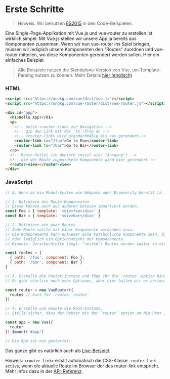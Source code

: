 # Erste Schritte

> Hinweis: Wir benutzen [ES2015](https://github.com/lukehoban/es6features) in den Code-Beispielen.

Eine Single-Page-Applikation mit Vue.js und vue-router zu erstellen ist wirklich simpel. Mit Vue.js stellen wir unsere App ja bereits aus Komponenten zusammen. Wenn wir nun vue-router ins Spiel bringen, müssen wir lediglich unsere Komponenten den "Routes" zuordnen und vue-router mitteilen, wo diese Komponenten gerendert werden sollen. Hier ein einfaches Beispiel:

> Alle Beispiele nutzen die Standalone-Version von Vue, um Template-Parsing nutzen zu können. Mehr Details [hier (englisch)](http://vuejs.org/guide/installation.html#Standalone-vs-Runtime-only-Build)

### HTML

``` html
<script src="https://unpkg.com/vue/dist/vue.js"></script>
<script src="https://unpkg.com/vue-router/dist/vue-router.js"></script>

<div id="app">
  <h1>Hello App!</h1>
  <p>
    <!-- nutze <router-link> zur Navigation -->
    <!-- gib den Link mit der `to`-Prop an -->
    <!-- <router-link> wird standardmäßig als <a> gerendert-->
    <router-link to="/foo">Go to Foo</router-link>
    <router-link to="/bar">Go to Bar</router-link>
  </p>
  <!-- Route-Outlet (zu deutsch soviel wie: "Ausgang") -->
  <!-- die der Route zugeordnete Komponente wird hier gerendert-->
  <router-view></router-view>
</div>
```

### JavaScript

``` js
// 0. Wenn du ein Modul-System wie Webpack oder Browserify benutzt (z. B. via vue-cli), importiere Vue sowie VueRouter und rufe Vue.use(VueRouter) auf.

// 1. Definiere die Route-Komponenten
// Diese können auch aus anderen Dateien importiert werden.
const Foo = { template: '<div>foo</div>' }
const Bar = { template: '<div>bar</div>' }

// 2. Definiere ein paar Routes
// Jede Route sollte mit einer Komponente verbunden sein.
// Die Komponenente kann entweder eine tatsächliche Komponente sein, die via Vue.extend() erstellt wird
// oder lediglich ein Optionsobjekt der Komponenente.
// Hinweis: Verschachtelte (engl: "nested") Routes werden später in dieser Anleitung behandelt.

const routes = [
  { path: '/foo', component: Foo },
  { path: '/bar', component: Bar }
]

// 3. Erstelle die Router-Instanz und füge ihr die `routes`-Option hinzu.
// Es gibt ntürlich noch mehr Optionen, aber hier halten wir es erstmal einfach.

const router = new VueRouter({
  routes // kurz für 'routes: routes'
})

// 4. Erstelle und mounte die Root-Instanz.
// Stelle sicher, dass der Router mit der `router` option an die Root Instanz übergeben wird, damit er später überall in deiner App zur Verfügung steht.

const app = new Vue({
  router
}).$mount('#app')

// Die App ist nun gestartet.
```
Das ganze gibt es natürlich auch als [Live-Beispiel](http://jsfiddle.net/yyx990803/xgrjzsup/).

Hinweis: `<router-link>` erhält automatisch die CSS-Klasse `.router-link-active`, wenn die aktuelle Route im Browser der des router-link entspricht. Mehr Infos dazu in der [API-Referenz](../api/router-link.md).
